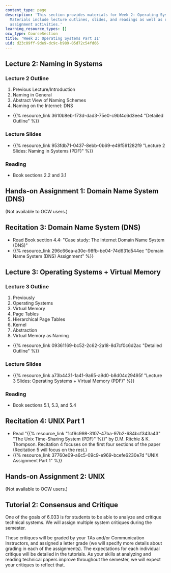```yaml
---
content_type: page
description: 'This section provides materials for Week 2: Operating Systems Part II.
  Materials include lecture outlines, slides, and readings as well as recitation and
  assignment activities.'
learning_resource_types: []
ocw_type: CourseSection
title: 'Week 2: Operating Systems Part II'
uid: d23c09ff-9de9-dc9c-b989-05d72c54fd66
---
```


Lecture 2: Naming in Systems
----------------------------

### Lecture 2 Outline

1.  Previous Lecture/Introduction
2.  Naming in General
3.  Abstract View of Naming Schemes
4.  Naming on the Internet: DNS

*   {{% resource_link 3610b8eb-173d-dad3-75e0-c9bf4c6d3ee4 "Detailed Outline" %}}

### Lecture Slides

*   {{% resource_link 953fdb71-0437-8ebb-0b69-e49f591282f9 "Lecture 2 Slides: Naming in Systems (PDF)" %}}

### Reading

*   Book sections 2.2 and 3.1

Hands-on Assignment 1: Domain Name System (DNS)
-----------------------------------------------

(Not available to OCW users.)

Recitation 3: Domain Name System (DNS)
--------------------------------------

*   Read Book section 4.4: "Case study: The Internet Domain Name System (DNS)"
*   {{% resource_link 296c66ea-a30e-98fb-be04-74d631d544ec "Domain Name System (DNS) Assignment" %}}

Lecture 3: Operating Systems + Virtual Memory
---------------------------------------------

### Lecture 3 Outline

1.  Previously
2.  Operating Systems
3.  Virtual Memory
4.  Page Tables
5.  Hierarchical Page Tables
6.  Kernel
7.  Abstraction
8.  Virtual Memory as Naming

*   {{% resource_link 09361169-bc52-2c62-2a18-8d7cf0c6d2ac "Detailed Outline" %}}

### Lecture Slides

*   {{% resource_link a73b4431-1a41-9a65-a9d0-b8d04c29495f "Lecture 3 Slides: Operating Systems + Virtual Memory (PDF)" %}}

### Reading

*   Book sections 5.1, 5.3, and 5.4

Recitation 4: UNIX Part 1
-------------------------

*   Read "{{% resource_link "1cf9c998-3107-47ba-97b2-684bcf343a43" "The Unix Time-Sharing System (PDF)" %}}" by D.M. Ritchie & K. Thompson. Recitation 4 focuses on the first four sections of the paper (Recitation 5 will focus on the rest.)
*   {{% resource_link 37760e09-a6c5-09c9-e969-bcefe6230e7d "UNIX Assignment Part 1" %}}

Hands-on Assignment 2: UNIX
---------------------------

(Not available to OCW users.)

Tutorial 2: Consensus and Critique
----------------------------------

One of the goals of 6.033 is for students to be able to analyze and critique technical systems. We will assign multiple system critiques during the semester.

These critiques will be graded by your TAs and/or Communication Instructors, and assigned a letter grade (we will specify more details about grading in each of the assignments). The expectations for each individual critique will be detailed in the tutorials. As your skills at analyzing and reading technical papers improve throughout the semester, we will expect your critiques to reflect that.